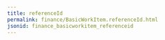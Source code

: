 ```yaml
---
title: referenceId
permalink: finance/BasicWorkItem.referenceId.html
jsonid: finance_basicworkitem_referenceid
---
```

